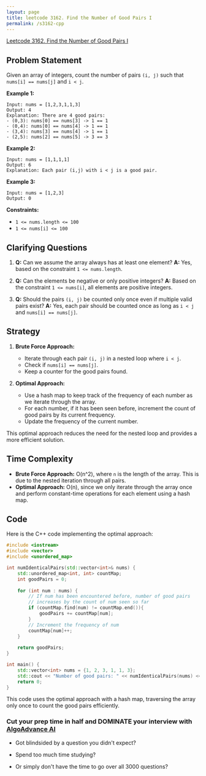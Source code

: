 ```yaml
---
layout: page
title: leetcode 3162. Find the Number of Good Pairs I
permalink: /s3162-cpp
---
```

[Leetcode 3162. Find the Number of Good Pairs I](https://algoadvance.github.io/algoadvance/l3162)
## Problem Statement

Given an array of integers, count the number of pairs `(i, j)` such that `nums[i] == nums[j]` and `i < j`.

**Example 1:**
```
Input: nums = [1,2,3,1,1,3]
Output: 4
Explanation: There are 4 good pairs:
- (0,3): nums[0] == nums[3] -> 1 == 1
- (0,4): nums[0] == nums[4] -> 1 == 1
- (3,4): nums[3] == nums[4] -> 1 == 1
- (2,5): nums[2] == nums[5] -> 3 == 3
```

**Example 2:**
```
Input: nums = [1,1,1,1]
Output: 6
Explanation: Each pair (i,j) with i < j is a good pair.
```

**Example 3:**
```
Input: nums = [1,2,3]
Output: 0
```

**Constraints:**
- `1 <= nums.length <= 100`
- `1 <= nums[i] <= 100`

## Clarifying Questions

1. **Q:** Can we assume the array always has at least one element?
   **A:** Yes, based on the constraint `1 <= nums.length`.

2. **Q:** Can the elements be negative or only positive integers?
   **A:** Based on the constraint `1 <= nums[i]`, all elements are positive integers.

3. **Q:** Should the pairs `(i, j)` be counted only once even if multiple valid pairs exist?
   **A:** Yes, each pair should be counted once as long as `i < j` and `nums[i] == nums[j]`.

## Strategy

1. **Brute Force Approach:**
   - Iterate through each pair `(i, j)` in a nested loop where `i < j`.
   - Check if `nums[i] == nums[j]`.
   - Keep a counter for the good pairs found.

2. **Optimal Approach:**
   - Use a hash map to keep track of the frequency of each number as we iterate through the array.
   - For each number, if it has been seen before, increment the count of good pairs by its current frequency.
   - Update the frequency of the current number.

This optimal approach reduces the need for the nested loop and provides a more efficient solution.

## Time Complexity

- **Brute Force Approach:** O(n^2), where `n` is the length of the array. This is due to the nested iteration through all pairs.
- **Optimal Approach:** O(n), since we only iterate through the array once and perform constant-time operations for each element using a hash map.

## Code

Here is the C++ code implementing the optimal approach:

```cpp
#include <iostream>
#include <vector>
#include <unordered_map>

int numIdenticalPairs(std::vector<int>& nums) {
    std::unordered_map<int, int> countMap;
    int goodPairs = 0;
    
    for (int num : nums) {
        // If num has been encountered before, number of good pairs
        // increases by the count of num seen so far
        if (countMap.find(num) != countMap.end()){
            goodPairs += countMap[num];
        }
        // Increment the frequency of num
        countMap[num]++;
    }
    
    return goodPairs;
}

int main() {
    std::vector<int> nums = {1, 2, 3, 1, 1, 3};
    std::cout << "Number of good pairs: " << numIdenticalPairs(nums) << std::endl;
    return 0;
}
```

This code uses the optimal approach with a hash map, traversing the array only once to count the good pairs efficiently.


### Cut your prep time in half and DOMINATE your interview with [AlgoAdvance AI](https://algoAdvance.com)

- Got blindsided by a question you didn't expect?

- Spend too much time studying?

- Or simply don't have the time to go over all 3000 questions?


